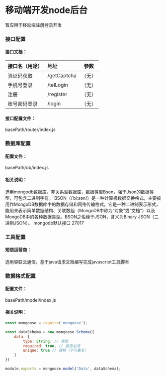 # 移动端开发node后台
暂应用于移动端注册登录开发
### 接口配置
#### 接口文档：

| 接口名（用途） | 地址 |  参数   |
| --------    | :----- | :----:  |
| 验证码获取  | /getCaptcha  |   （无）    |
| 手机号登录 | /telLogin  |   （无）   |
| 注册 |  /register  |  （无）  |
| 账号密码登录 |  /login  |（无）|

#### 接口配置文件：
basePath/router/index.js

### 数据库配置
#### 配置文件：
basePath/db/index.js
#### 相关说明：
选用mongodb数据库，非关系型数据库，数据类型Bson，强于Json的数据类型，可包含二进制字符。
BSON（/ˈbiːsən/）是一种计算机数据交换格式，主要被用作MongoDB数据库中的数据存储和网络传输格式。它是一种二进制表示形式，能用来表示简单数据结构、关联数组（MongoDB中称为“对象”或“文档”）以及MongoDB中的各种数据类型。BSON之名缘于JSON，含义为Binary JSON（二进制JSON）。
mongodb默认接口 27017
### 工具配置
#### 短信运营商：
选用容联云通信，基于java请求文档编写完成javascript工具脚本
### 数据格式配置
#### 配置文件：
basePath/model/index.js
#### 相关说明：
```javascript
const mongoose = require('mongoose');

const dataSchema = new mongoose.Schema({
	data: {
		type: String, // 类型
		required: true, // 是否必须
		unique: true // 独特（不可重复）
	}
})

module.exports = mongoose.model('Data', dataSchema);
```
